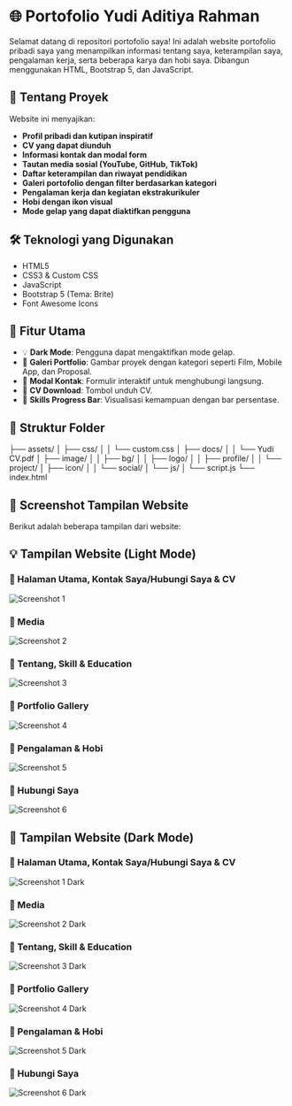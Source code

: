 # 🌐 Portofolio Yudi Aditiya Rahman

Selamat datang di repositori portofolio saya! Ini adalah website portofolio pribadi saya yang menampilkan informasi tentang saya, keterampilan saya, pengalaman kerja, serta beberapa karya dan hobi saya. Dibangun menggunakan HTML, Bootstrap 5, dan JavaScript.

## 📄 Tentang Proyek

Website ini menyajikan:
- **Profil pribadi dan kutipan inspiratif**
- **CV yang dapat diunduh**
- **Informasi kontak dan modal form**
- **Tautan media sosial (YouTube, GitHub, TikTok)**
- **Daftar keterampilan dan riwayat pendidikan**
- **Galeri portofolio dengan filter berdasarkan kategori**
- **Pengalaman kerja dan kegiatan ekstrakurikuler**
- **Hobi dengan ikon visual**
- **Mode gelap yang dapat diaktifkan pengguna**

## 🛠️ Teknologi yang Digunakan

- HTML5
- CSS3 & Custom CSS
- JavaScript
- Bootstrap 5 (Tema: Brite)
- Font Awesome Icons

## 🧠 Fitur Utama

- 💡 **Dark Mode**: Pengguna dapat mengaktifkan mode gelap.
- 📁 **Galeri Portfolio**: Gambar proyek dengan kategori seperti Film, Mobile App, dan Proposal.
- 📩 **Modal Kontak**: Formulir interaktif untuk menghubungi langsung.
- 📜 **CV Download**: Tombol unduh CV.
- 🧰 **Skills Progress Bar**: Visualisasi kemampuan dengan bar persentase.

## 📂 Struktur Folder

├── assets/
│ ├── css/
│ │ └── custom.css
│ ├── docs/
│ │ └── Yudi CV.pdf
│ ├── image/
│ │ ├── bg/
│ │ ├── logo/
│ │ ├── profile/
│ │ └── project/
│ ├── icon/
│ │ └── social/
│ └── js/
│ └── script.js
└── index.html

## 📸 Screenshot Tampilan Website

Berikut adalah beberapa tampilan dari website:
## 💡 Tampilan Website (Light Mode)

### 🔹 Halaman Utama, Kontak Saya/Hubungi Saya & CV
![Screenshot 1](assets/image/screenshot/Screenshot%201.png)

### 🔹 Media
![Screenshot 2](assets/image/screenshot/Screenshot%202.png)

### 🔹 Tentang, Skill & Education
![Screenshot 3](assets/image/screenshot/Screenshot%203.png)

### 🔹 Portfolio Gallery
![Screenshot 4](assets/image/screenshot/Screenshot%204.png)

### 🔹 Pengalaman & Hobi
![Screenshot 5](assets/image/screenshot/Screenshot%205.png)

### 🔹 Hubungi Saya
![Screenshot 6](assets/image/screenshot/Screenshot%206.png)


## 🌙 Tampilan Website (Dark Mode)

### 🔹 Halaman Utama, Kontak Saya/Hubungi Saya & CV
![Screenshot 1 Dark](assets/image/screenshot/Screenshot1darkmode.png)

### 🔹 Media
![Screenshot 2 Dark](assets/image/screenshot/Screenshot2darkmode.png)

### 🔹 Tentang, Skill & Education
![Screenshot 3 Dark](assets/image/screenshot/Screenshot3darkmode.png)

### 🔹 Portfolio Gallery
![Screenshot 4 Dark](assets/image/screenshot/Screenshot4darkmode.png)

### 🔹 Pengalaman & Hobi
![Screenshot 5 Dark](assets/image/screenshot/Screenshot5darkmode.png)

### 🔹 Hubungi Saya
![Screenshot 6 Dark](assets/image/screenshot/Screenshot6darkmode.png)
